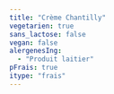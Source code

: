 ```yaml
---
title: "Crème Chantilly"
vegetarien: true
sans_lactose: false
vegan: false
alergenesIng:
  - "Produit laitier"
pFrais: true
itype: "frais"
---
```

